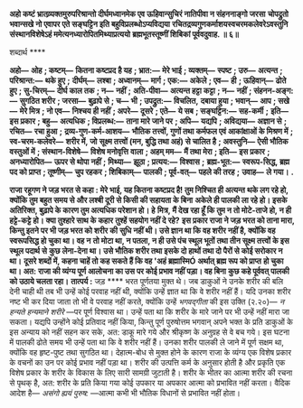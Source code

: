 **अहो कष्टं भ्रातव्र्यक्तमुरुपरिश्रान्तो दीर्घमध्वानमेक एव ऊहिवान्सुचिरं नातिपीवा न संहननाङ्गो जरसा** **चोपद्रुतो भवान्सखे नो एवापर एते सङ्घट्टिन इति बहुविप्रलब्धोऽप्यविद्यया** **रचितद्रव्यगुणकर्माशयस्वचरमकलेवरेऽवस्तुनि संस्थानविशेषेऽहं ममेत्यनध्यारोपितमिथ्याप्रत्ययो** **ब्रह्मभूतस्तूष्णीं शिबिकां पूर्ववदुवाह. ॥ ६॥** 

शब्दार्थ **** 

**अहो—** **ओह** **; कष्टम्—** **कितना कष्टप्रद है यह** **; भ्रात:—** **मेरे भाई** **; व्यक्तम्—** **स्पष्ट** **; उरु—** **अत्यन्त** **; परिश्रान्त:—** **थके हुए** **;** **दीर्घम्—** **लश्बा** **; अध्वानम्—** **मार्ग** **; एक:—** **अकेले** **; एव—** **ही** **; ऊहिवान्—** **ढोते हुए** **; सु-चिरम्—** **दीर्घ काल तक** **; न—** **नहीं** **;** **अति-पीवा—** **अत्यन्त हट्टा कट्टा** **; न—** **नहीं** **; संहनन-अङ्ग:—** **सुगठित शरीर** **; जरसा—** **बुढ़ापे से** **; च—** **भी** **; उपद्रुत:—** **विचलित,** **दबाया हुया** **; भवान्—** **आप** **; सखे—** **मेरे मित्र** **; नो एव—** **निश्चय ही नहीं** **; अपरे—** **दूसरे** **; एते—** **ये सब** **; सङ्घट्टिन:—** **सह-कर्मी** **;** **इति—** **इस प्रकार** **; बहु—** **अत्यधिक** **; विप्रलब्ध:—** **ताना मारे जाने पर** **; अपि—** **यद्यपि** **; अविद्यया—** **अज्ञान से** **; रचित—** **रचा हुआ** **;** **द्रव्य-गुण-कर्म-आशय—** **भौतिक तत्त्वों, गुणों तथा कर्मफल एवं आकांक्षाओं के मिश्रण में** **; स्व-चरम-कलेवरे—** **शरीर में, जो** **सूक्ष्म तत्त्वों (मन, बुद्धि तथा अहं) से चालित है** **; अवस्तुनि—** **ऐसी भौतिक वस्तुओं में** **; संस्थान-विशेषे—** **विशेष मनोवृत्ति** **वाला** **; अहम् मम—** **मैं तथा मेरा** **; इति—** **इस प्रकार** **; अनध्यारोपित—** **ऊपर से थोपा नहीं** **; मिथ्या—** **झूठा** **; प्रत्यय:—** **विश्वास** **;** **ब्रह्म-भूत:—** **स्वरूप-सिद्ध, ब्रह्म पद को प्राप्त** **; तूष्णीम्—** **चुप रहकर** **; शिबिकाम्—** **पालकी** **; पूर्व-वत्—** **पहले की तरह** **;** **उवाह—** **ले गया।** **.** 

**राजा रहूगण ने जड़ भरत से कहा : मेरे भाई, यह कितना कष्टप्रद है! तुम निश्चित ही अत्यन्त** **थके लग रहे हो, क्योंकि तुम बहुत समय से और लश्बी दूरी से किसी की सहायता के बिना** **अकेले ही पालकी ला रहे हो। इसके अतिरिक्त, बुढ़ापे के कारण तुम अत्यधिक परेशान हो। हे** **मित्र, मैं देख रहा हूँ कि तुम न तो मोटे-ताजे हो, न ही हट्टे-कट्टे हो। क्या तुश्हारे साथ के कहार** **तुश्हें सहयोग नहीं दे रहे?** **इस प्रकार राजा ने जड़ भरत को ताना मारा, किन्तु इतने पर भी जड़ भरत को शरीर की** **सुधि नहीं थी। उसे ज्ञान था कि वह शरीर नहीं है, क्योंकि वह स्वरूपसिद्ध हो चुका था। वह न** **तो मोटा था, न पतला, न ही उसे पंच स्थूल भूतों तथा तीन सूक्ष्म तत्त्वों के इस स्थूल पदार्थ से** **कुछ लेना-देना था। उसे भौतिक शरीर तथा इसके दो हाथों तथा दो पैरों से कोई सरोकार न था।** **दूसरे शब्दों में, कहना चाहें तो कह सकते हैं कि वह 'अहं ब्रह्मास्मिÓ अर्थात् ब्रह्म रूप को प्राप्त** **हो चुका था। अत: राजा की व्यंग्य पूर्ण आलोचना का उस पर कोई प्रभाव नहीं पड़ा। वह बिना** **कुछ कहे पूर्ववत् पालकी को उठाये चलता रहा।** **तात्पर्य :** जड़ **** भरत पूर्णतया मुक्त थे। जब डाकुओं ने उनके शरीर की बलि देनी चाही थी तब भी उन्हें कोई परवाह नहीं थी, क्योंकि उन्हें ज्ञात था कि वे शरीर नहीं हैं। यदि उनका शरीर नष्ट भी कर दिया जाता तो भी वे परवाह नहीं करते, क्योंकि उन्हें *भगवद्गीता* की इस उक्ति (२.२०)— *न हन्यते* *हन्यमाने शरीरे* —पर पूर्ण विश्वास था। उन्हें पता था कि शरीर के मारे जाने पर भी उन्हें नहीं मारा जा सकता। यद्यपि उन्होंने कोई प्रतिवाद नहीं किया, किन्तु पूर्ण पुरुषोत्तम भगवान् अपने भक्त के प्रति डाकुओं के इस अन्याय को नहीं सहन कर सके, अत: डाकू मारे गये और श्रीकृष्ण के अनुग्रह से वे बच गये। इस घटना में पालकी ढोते समय भी उन्हें पता था कि वे शरीर नहीं हैं। उनका शरीर पालकी ले जाने में पूर्ण सक्षम था, क्योंकि वह हृष्ट-पुष्ट तथा सुगठित था। देहात्म-बोध से मुक्त होने के कारण राजा के व्यंग्य एक विशेष प्रकार के वचनों का उन पर कोई प्रभाव नहीं पड़ा था। शरीर की उत्पत्ति कर्म के अनुसार होती है और प्रकृति एक विशेष प्रकार के शरीर के विकास के लिए सारी सामग्री जुटाती है। शरीर के भीतर का आत्मा शरीर की रचना से पृथक् है, अत: शरीर के प्रति किया गया कोई उपकार या अपकार आत्मा को प्रभावित नहीं करता। वैदिक आदेश है— *असंगो ह्ययं पुरुष:* —आत्मा कभी भी भौतिक विधानों से प्रभावित नहीं होता।  